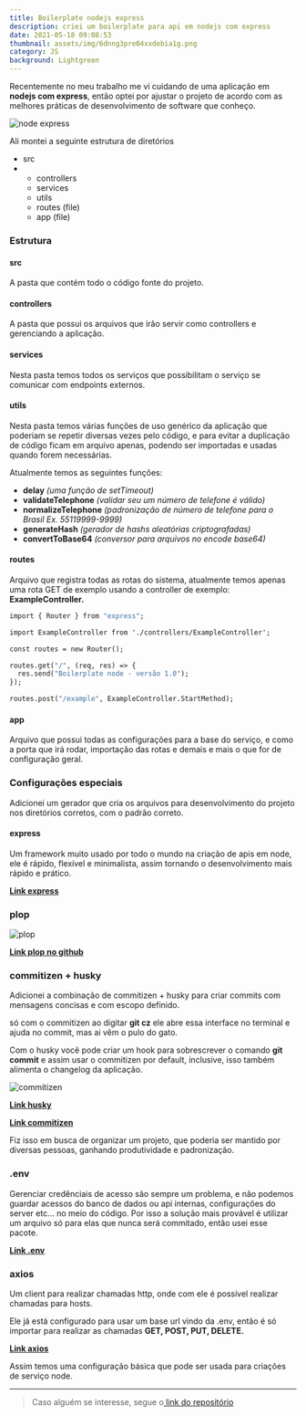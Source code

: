 ```yaml
---
title: Boilerplate nodejs express
description: criei um boilerplate para api em nodejs com express
date: 2021-05-18 09:08:53
thumbnail: assets/img/6dnng3pre04xxdebia1g.png
category: JS
background: Lightgreen
---
```


Recentemente no meu trabalho me vi cuidando de uma aplicação em **nodejs com express**, então optei por ajustar o projeto de acordo com as melhores práticas de desenvolvimento de software que conheço.

![node express](assets/img/6dnng3pre04xxdebia1g.png 'node express')

Ali montei a seguinte estrutura de diretórios

- src
- - controllers
  - services
  - utils
  - routes (file)
  - app (file)

### Estrutura

#### src

A pasta que contém todo o código fonte do projeto.

#### controllers

A pasta que possui os arquivos que irão servir como controllers e gerenciando a aplicação.

#### services

Nesta pasta temos todos os serviços que possibilitam o serviço se comunicar com endpoints externos.

#### utils

Nesta pasta temos várias funções de uso genérico da aplicação que poderiam se repetir diversas vezes pelo código, e para evitar a duplicação de código ficam em arquivo apenas, podendo ser importadas e usadas quando forem necessárias.

Atualmente temos as seguintes funções:

- **delay** _(uma função de setTimeout)_
- **validateTelephone** _(validar seu um número de telefone é válido)_
- **normalizeTelephone** _(padronização de número de telefone para o Brasil Ex. 55119999-9999)_
- **generateHash** _(gerador de hashs aleatórias criptografadas)_
- **convertToBase64** _(conversor para arquivos no encode base64)_

#### routes

Arquivo que registra todas as rotas do sistema, atualmente temos apenas uma rota GET de exemplo usando a controller de exemplo: **ExampleController.**

```asn
import { Router } from "express";

import ExampleController from './controllers/ExampleController';

const routes = new Router();

routes.get("/", (req, res) => {
  res.send("Boilerplate node - versão 1.0");
});

routes.post("/example", ExampleController.StartMethod);
```

#### app

Arquivo que possui todas as configurações para a base do serviço, e como a porta que irá rodar, importação das rotas e demais e mais o que for de configuração geral.

### Configurações especiais

Adicionei um gerador que cria os arquivos para desenvolvimento do projeto nos diretórios corretos, com o padrão correto.

#### express

Um framework muito usado por todo o mundo na criação de apis em node, ele é rápido, flexível e minimalista, assim tornando o desenvolvimento mais rápido e prático.

**[Link express](https://www.npmjs.com/package/express)**

### plop

![plop ](assets/img/plop.png 'plop')

**[Link plop no github](https://github.com/plopjs/plop)**

### commitizen + husky

Adicionei a combinação de commitizen + husky para criar commits com mensagens concisas e com escopo definido.

só com o commitizen ao digitar **git cz** ele abre essa interface no terminal e ajuda no commit, mas ai vêm o pulo do gato.

Com o husky você pode criar um hook para sobrescrever o comando **git commit** e assim usar o commitizen por default, inclusive, isso também alimenta o changelog da aplicação.

![commitizen](assets/img/add-commit.png 'commitizen')

**[Link husky](https://typicode.github.io/husky/#/)**

**[Link commitizen](https://github.com/commitizen/cz-cli)**

Fiz isso em busca de organizar um projeto, que poderia ser mantido por diversas pessoas, ganhando produtividade e padronização.

### .env

Gerenciar credênciais de acesso são sempre um problema, e não podemos guardar acessos do banco de dados ou api internas, configurações do server etc... no meio do código. Por isso a solução mais provável é utilizar um arquivo só para elas que nunca será commitado, então usei esse pacote.

**[Link .env](https://www.npmjs.com/package/dotenv)**

### axios

Um client para realizar chamadas http, onde com ele é possível realizar chamadas para hosts.

Ele já está configurado para usar um base url vindo da .env, então é só importar para realizar as chamadas **GET, POST, PUT, DELETE.**

**[Link axios](https://www.npmjs.com/package/axios)**

Assim temos uma configuração básica que pode ser usada para criações de serviço node.

<hr/>

> Caso alguém se interesse, segue o[ link do repositório](https://github.com/Jorge-Bill/boilerplate-node)
